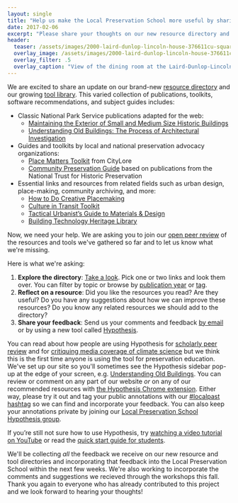 ```yaml
---
layout: single
title: "Help us make the Local Preservation School more useful by sharing your feedback on our resources"
date: 2017-02-06
excerpt: "Please share your thoughts on our new resource directory and featured educational resources created by local preservation advocates and the National Park Service."
header:
  teaser: /assets/images/2000-laird-dunlop-lincoln-house-376611cu-square.jpg
  overlay_image: /assets/images/2000-laird-dunlop-lincoln-house-376611cu-square.jpg
  overlay_filter: .5
  overlay_caption: "View of the dining room at the Laird-Dunlop-Lincoln House, 3014 N Street NW, Washington, D.C. by Jack E. Boucher, 2000. Courtesy [Library of Congress/HABS](http://www.loc.gov/pictures/item/dc0709.color.376611c/)."
---
```


We are excited to share an update on our brand-new [resource directory](https://localpreservation.github.io/resources/) and our growing [tool library](https://localpreservation.github.io/tools/). This varied collection of publications, toolkits, software recommendations, and subject guides includes:

- Classic National Park Service publications adapted for the web:
  - [Maintaining the Exterior of Small and Medium Size Historic Buildings](https://localpreservation.github.io/resources/maintaining-exteriors/)
  - [Understanding Old Buildings: The Process of Architectural Investigation](https://localpreservation.github.io/resources/architectural-investigation/)
- Guides and toolkits by local and national preservation advocacy organizations:
  - [Place Matters Toolkit](https://localpreservation.github.io/resources/placematters/) from CityLore
  - [Community Preservation Guide](https://localpreservation.github.io/resources/community/) based on publications from the National Trust for Historic Preservation
- Essential links and resources from related fields such as urban design, place-making, community archiving, and more:
  - [How to Do Creative Placemaking](https://localpreservation.github.io/resources/how-to-creative-placemaking/)
  - [Culture in Transit Toolkit](https://localpreservation.github.io/resources/culture-in-transit/)
  - [Tactical Urbanist’s Guide to Materials & Design](https://localpreservation.github.io/resources/tactical-urbanism-guide/)
  - [Building Technology Heritage Library](https://localpreservation.github.io/resources/building-technology-heritage-library/)

Now, we need your help. We are asking you to join our [open peer review](https://en.wikipedia.org/wiki/Open_peer_review) of the resources and tools we've gathered so far and to let us know what we're missing.

Here is what we're asking:

1. **Explore the directory**: [Take a look](https://localpreservation.github.io/resources/). Pick one or two links and look them over. You can filter by topic or browse by [publication year](https://localpreservation.github.io/resources/year/) or [tag](https://localpreservation.github.io/resources/tag/).
2. **Reflect on a resource**: Did you like the resources you read? Are they useful? Do you have any suggestions about how we can  improve these resources? Do you know any related resources we should add to the directory?
3. **Share your feedback**: Send us your comments and feedback [by email](mailto:pousson@baltimoreheritage.org) or by using a new tool called [Hypothesis](https://hypothes.is/).

You can read about how people are using Hypothesis for [scholarly peer review](https://scholarlykitchen.sspnet.org/2016/09/22/annotations-as-peer-review-an-interview-with-maryann-martone-of-hypothes-is/) and for [critiquing media coverage of climate science](http://www.sciencemag.org/careers/2016/02/critiquing-climate-coverage) but we think this is the first time anyone is using the tool for preservation education. We've set up our site so you'll sometimes see the Hypothesis sidebar pop-up at the edge of your screen, e.g. [Understanding Old Buildings](https://localpreservation.github.io/resources/architectural-investigation/). You can review or comment on any part of our website _or_ on any of our recommended resources with [the Hypothesis Chrome extension](https://chrome.google.com/webstore/detail/bjfhmglciegochdpefhhlphglcehbmek).  Either way, please try it out and tag your public annotations with our [\#localpast hashtag](https://hypothes.is/search?q=tag%3A%23localpast) so we can find and incorporate your feedback. You can also keep your annotations private by joining our [Local Preservation School Hypothesis group](https://hypothes.is/groups/AozKGLY6/local-preservation-school).

If you’re still not sure how to use Hypothesis, try [watching a video tutorial on YouTube](https://www.youtube.com/playlist?list=PLmuJEyeapl2eznT3UHbLxuaQJaulzKHVZ) or read the [quick start guide for students](https://hypothes.is/quick-start-guide-for-students/).

We'll be collecting _all_ the feedback we receive on our new resource and tool directories and incorporating that feedback into the Local Preservation School within the next few weeks. We're also working to incorporate the comments and suggestions we recieved through the workshops this fall. Thank you again to everyone who has already contributed to this project and we look forward to hearing your thoughts!
